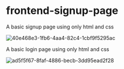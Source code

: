 # frontend-signup-page
 A  basic signup page  using only html and css

![40e468e3-1fb6-4aa4-82c4-1cbf9f5295ac](https://user-images.githubusercontent.com/91967115/233678770-ab2245f3-d812-40df-890b-8c6ca6aff4a5.jpg)

A basic login page  using only html and css

![ad5f5f67-8faf-4886-becb-3dd95ead2f28](https://user-images.githubusercontent.com/91967115/233680032-0c7a9efa-6812-4115-8e18-6a628e67ca9a.jpg)
